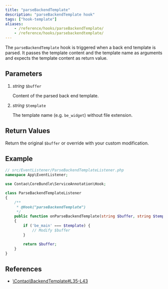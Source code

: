 ```yaml
---
title: "parseBackendTemplate"
description: "parseBackendTemplate hook"
tags: ["hook-template"]
aliases:
    - /reference/hooks/parseBackendTemplate/
    - /reference/hooks/parsebackendtemplate/
---
```



The `parseBackendTemplate` hook is triggered when a back end template is parsed.
It passes the template content and the template name as arguments and expects
the template content as return value.


## Parameters

1. *string* `$buffer`

    Content of the parsed back end template.

2. *string* `$template`

    The template name (e.g. `be_widget`) without file extension.


## Return Values

Return the original `$buffer` or override with your custom modification.


## Example

```php
// src/EventListener/ParseBackendTemplateListener.php
namespace App\EventListener;

use Contao\CoreBundle\ServiceAnnotation\Hook;

class ParseBackendTemplateListener
{
    /**
     * @Hook("parseBackendTemplate")
     */
    public function onParseBackendTemplate(string $buffer, string $template): string
    {
        if ('be_main' === $template) {
            // Modify $buffer
        }

        return $buffer;
    }
}
```


## References

* [\Contao\BackendTemplate#L35-L43](https://github.com/contao/contao/blob/4.7.6/core-bundle/src/Resources/contao/classes/BackendTemplate.php#L35-L43)
